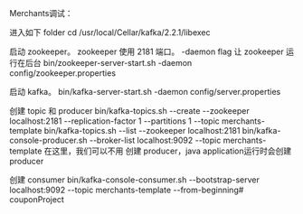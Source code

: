 Merchants调试：

进入如下 folder
cd  /usr/local/Cellar/kafka/2.2.1/libexec


启动 zookeeper。 zookeeper 使用 2181 端口。   -daemon flag 让 zookeeper 运行在后台
bin/zookeeper-server-start.sh  -daemon config/zookeeper.properties


启动 kafka。
bin/kafka-server-start.sh -daemon config/server.properties


创建 topic 和 producer
bin/kafka-topics.sh --create --zookeeper localhost:2181 --replication-factor 1 --partitions 1 --topic merchants-template
bin/kafka-topics.sh --list --zookeeper localhost:2181
bin/kafka-console-producer.sh --broker-list localhost:9092 --topic merchants-template
在这里，我们可以不用 创建 producer，java application运行时会创建producer

创建 consumer
bin/kafka-console-consumer.sh --bootstrap-server localhost:9092 --topic merchants-template --from-beginning# couponProject
